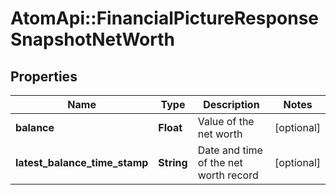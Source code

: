 # AtomApi::FinancialPictureResponseSnapshotNetWorth

## Properties
Name | Type | Description | Notes
------------ | ------------- | ------------- | -------------
**balance** | **Float** | Value of the net worth | [optional] 
**latest_balance_time_stamp** | **String** | Date and time of the net worth record | [optional] 


